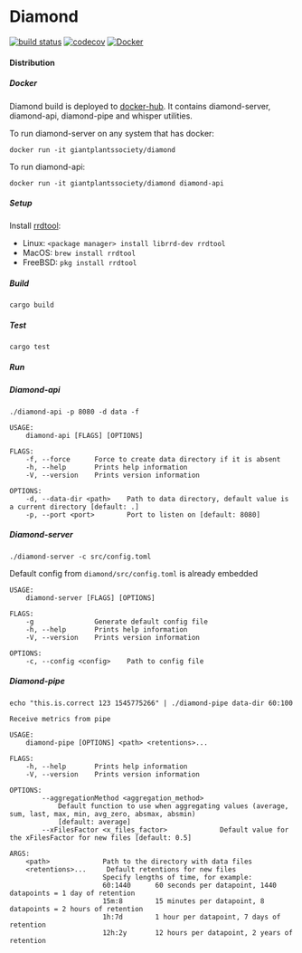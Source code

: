 # Diamond

[![build status](https://github.com/GiantPlantsSociety/diamond/workflows/Rust/badge.svg)](https://github.com/GiantPlantsSociety/diamond/actions)
[![codecov](https://codecov.io/gh/GiantPlantsSociety/diamond/branch/master/graph/badge.svg)](https://codecov.io/gh/GiantPlantsSociety/diamond)
[![Docker](https://img.shields.io/docker/automated/giantplantssociety/diamond.svg)](https://hub.docker.com/r/giantplantssociety/diamond/)

#### Distribution

##### Docker

Diamond build is deployed to [docker-hub](https://hub.docker.com/r/giantplantssociety/diamond/). It contains diamond-server, diamond-api, diamond-pipe and whisper utilities.

To run diamond-server on any system that has docker:

```
docker run -it giantplantssociety/diamond
```

To run diamond-api:

```
docker run -it giantplantssociety/diamond diamond-api
```

##### Setup

Install [rrdtool](https://oss.oetiker.ch/rrdtool/index.en.html):
- Linux: `<package manager> install librrd-dev rrdtool`
- MacOS: `brew install rrdtool`
- FreeBSD: `pkg install rrdtool`

##### Build

```
cargo build
```

##### Test

```
cargo test
```

##### Run

##### Diamond-api

```
./diamond-api -p 8080 -d data -f
```

```
USAGE:
    diamond-api [FLAGS] [OPTIONS]

FLAGS:
    -f, --force      Force to create data directory if it is absent
    -h, --help       Prints help information
    -V, --version    Prints version information

OPTIONS:
    -d, --data-dir <path>    Path to data directory, default value is a current directory [default: .]
    -p, --port <port>        Port to listen on [default: 8080]
```

##### Diamond-server

`./diamond-server -c src/config.toml`

Default config from `diamond/src/config.toml` is already embedded

```
USAGE:
    diamond-server [FLAGS] [OPTIONS]

FLAGS:
    -g               Generate default config file
    -h, --help       Prints help information
    -V, --version    Prints version information

OPTIONS:
    -c, --config <config>    Path to config file
```

##### Diamond-pipe

`echo "this.is.correct 123 1545775266" | ./diamond-pipe data-dir 60:100`

```
Receive metrics from pipe

USAGE:
    diamond-pipe [OPTIONS] <path> <retentions>...

FLAGS:
    -h, --help       Prints help information
    -V, --version    Prints version information

OPTIONS:
        --aggregationMethod <aggregation_method>
            Default function to use when aggregating values (average, sum, last, max, min, avg_zero, absmax, absmin)
            [default: average]
        --xFilesFactor <x_files_factor>             Default value for the xFilesFactor for new files [default: 0.5]

ARGS:
    <path>             Path to the directory with data files
    <retentions>...     Default retentions for new files
                       Specify lengths of time, for example:
                       60:1440      60 seconds per datapoint, 1440 datapoints = 1 day of retention
                       15m:8        15 minutes per datapoint, 8 datapoints = 2 hours of retention
                       1h:7d        1 hour per datapoint, 7 days of retention
                       12h:2y       12 hours per datapoint, 2 years of retention
```
